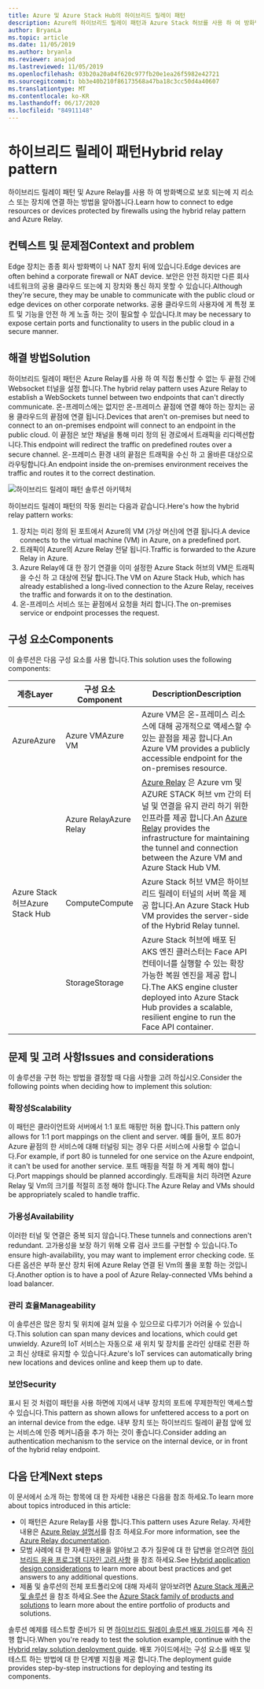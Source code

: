 ```yaml
---
title: Azure 및 Azure Stack Hub의 하이브리드 릴레이 패턴
description: Azure의 하이브리드 릴레이 패턴과 Azure Stack 허브를 사용 하 여 방화벽으로 보호 되는에 지 리소스에 연결 합니다.
author: BryanLa
ms.topic: article
ms.date: 11/05/2019
ms.author: bryanla
ms.reviewer: anajod
ms.lastreviewed: 11/05/2019
ms.openlocfilehash: 03b20a20a04f620c977fb20e1ea26f5982e42721
ms.sourcegitcommit: bb3e40b210f86173568a47ba18c3cc50d4a40607
ms.translationtype: MT
ms.contentlocale: ko-KR
ms.lasthandoff: 06/17/2020
ms.locfileid: "84911148"
---
```

# <a name="hybrid-relay-pattern"></a><span data-ttu-id="ab56b-103">하이브리드 릴레이 패턴</span><span class="sxs-lookup"><span data-stu-id="ab56b-103">Hybrid relay pattern</span></span>

<span data-ttu-id="ab56b-104">하이브리드 릴레이 패턴 및 Azure Relay를 사용 하 여 방화벽으로 보호 되는에 지 리소스 또는 장치에 연결 하는 방법을 알아봅니다.</span><span class="sxs-lookup"><span data-stu-id="ab56b-104">Learn how to connect to edge resources or devices protected by firewalls using the hybrid relay pattern and Azure Relay.</span></span>

## <a name="context-and-problem"></a><span data-ttu-id="ab56b-105">컨텍스트 및 문제점</span><span class="sxs-lookup"><span data-stu-id="ab56b-105">Context and problem</span></span>

<span data-ttu-id="ab56b-106">Edge 장치는 종종 회사 방화벽이 나 NAT 장치 뒤에 있습니다.</span><span class="sxs-lookup"><span data-stu-id="ab56b-106">Edge devices are often behind a corporate firewall or NAT device.</span></span> <span data-ttu-id="ab56b-107">보안은 안전 하지만 다른 회사 네트워크의 공용 클라우드 또는에 지 장치와 통신 하지 못할 수 있습니다.</span><span class="sxs-lookup"><span data-stu-id="ab56b-107">Although they're secure, they may be unable to communicate with the public cloud or edge devices on other corporate networks.</span></span> <span data-ttu-id="ab56b-108">공용 클라우드의 사용자에 게 특정 포트 및 기능을 안전 하 게 노출 하는 것이 필요할 수 있습니다.</span><span class="sxs-lookup"><span data-stu-id="ab56b-108">It may be necessary to expose certain ports and functionality to users in the public cloud in a secure manner.</span></span>

## <a name="solution"></a><span data-ttu-id="ab56b-109">해결 방법</span><span class="sxs-lookup"><span data-stu-id="ab56b-109">Solution</span></span>

<span data-ttu-id="ab56b-110">하이브리드 릴레이 패턴은 Azure Relay를 사용 하 여 직접 통신할 수 없는 두 끝점 간에 Websocket 터널을 설정 합니다.</span><span class="sxs-lookup"><span data-stu-id="ab56b-110">The hybrid relay pattern uses Azure Relay to establish a WebSockets tunnel between two endpoints that can't directly communicate.</span></span> <span data-ttu-id="ab56b-111">온-프레미스에는 없지만 온-프레미스 끝점에 연결 해야 하는 장치는 공용 클라우드의 끝점에 연결 됩니다.</span><span class="sxs-lookup"><span data-stu-id="ab56b-111">Devices that aren't on-premises but need to connect to an on-premises endpoint will connect to an endpoint in the public cloud.</span></span> <span data-ttu-id="ab56b-112">이 끝점은 보안 채널을 통해 미리 정의 된 경로에서 트래픽을 리디렉션합니다.</span><span class="sxs-lookup"><span data-stu-id="ab56b-112">This endpoint will redirect the traffic on predefined routes over a secure channel.</span></span> <span data-ttu-id="ab56b-113">온-프레미스 환경 내의 끝점은 트래픽을 수신 하 고 올바른 대상으로 라우팅합니다.</span><span class="sxs-lookup"><span data-stu-id="ab56b-113">An endpoint inside the on-premises environment receives the traffic and routes it to the correct destination.</span></span>

![하이브리드 릴레이 패턴 솔루션 아키텍처](media/pattern-hybrid-relay/solution-architecture.png)

<span data-ttu-id="ab56b-115">하이브리드 릴레이 패턴의 작동 원리는 다음과 같습니다.</span><span class="sxs-lookup"><span data-stu-id="ab56b-115">Here's how the hybrid relay pattern works:</span></span>

1. <span data-ttu-id="ab56b-116">장치는 미리 정의 된 포트에서 Azure의 VM (가상 머신)에 연결 됩니다.</span><span class="sxs-lookup"><span data-stu-id="ab56b-116">A device connects to the virtual machine (VM) in Azure, on a predefined port.</span></span>
2. <span data-ttu-id="ab56b-117">트래픽이 Azure의 Azure Relay 전달 됩니다.</span><span class="sxs-lookup"><span data-stu-id="ab56b-117">Traffic is forwarded to the Azure Relay in Azure.</span></span>
3. <span data-ttu-id="ab56b-118">Azure Relay에 대 한 장기 연결을 이미 설정한 Azure Stack 허브의 VM은 트래픽을 수신 하 고 대상에 전달 합니다.</span><span class="sxs-lookup"><span data-stu-id="ab56b-118">The VM on Azure Stack Hub, which has already established a long-lived connection to the Azure Relay, receives the traffic and forwards it on to the destination.</span></span>
4. <span data-ttu-id="ab56b-119">온-프레미스 서비스 또는 끝점에서 요청을 처리 합니다.</span><span class="sxs-lookup"><span data-stu-id="ab56b-119">The on-premises service or endpoint processes the request.</span></span>

## <a name="components"></a><span data-ttu-id="ab56b-120">구성 요소</span><span class="sxs-lookup"><span data-stu-id="ab56b-120">Components</span></span>

<span data-ttu-id="ab56b-121">이 솔루션은 다음 구성 요소를 사용 합니다.</span><span class="sxs-lookup"><span data-stu-id="ab56b-121">This solution uses the following components:</span></span>

| <span data-ttu-id="ab56b-122">계층</span><span class="sxs-lookup"><span data-stu-id="ab56b-122">Layer</span></span> | <span data-ttu-id="ab56b-123">구성 요소</span><span class="sxs-lookup"><span data-stu-id="ab56b-123">Component</span></span> | <span data-ttu-id="ab56b-124">Description</span><span class="sxs-lookup"><span data-stu-id="ab56b-124">Description</span></span> |
|----------|-----------|-------------|
| <span data-ttu-id="ab56b-125">Azure</span><span class="sxs-lookup"><span data-stu-id="ab56b-125">Azure</span></span> | <span data-ttu-id="ab56b-126">Azure VM</span><span class="sxs-lookup"><span data-stu-id="ab56b-126">Azure VM</span></span> | <span data-ttu-id="ab56b-127">Azure VM은 온-프레미스 리소스에 대해 공개적으로 액세스할 수 있는 끝점을 제공 합니다.</span><span class="sxs-lookup"><span data-stu-id="ab56b-127">An Azure VM provides a publicly accessible endpoint for the on-premises resource.</span></span> |
| | <span data-ttu-id="ab56b-128">Azure Relay</span><span class="sxs-lookup"><span data-stu-id="ab56b-128">Azure Relay</span></span> | <span data-ttu-id="ab56b-129">[Azure Relay](/azure/azure-relay/) 은 Azure vm 및 AZURE STACK 허브 vm 간의 터널 및 연결을 유지 관리 하기 위한 인프라를 제공 합니다.</span><span class="sxs-lookup"><span data-stu-id="ab56b-129">An [Azure Relay](/azure/azure-relay/) provides the infrastructure for maintaining the tunnel and connection between the Azure VM and Azure Stack Hub VM.</span></span>|
| <span data-ttu-id="ab56b-130">Azure Stack 허브</span><span class="sxs-lookup"><span data-stu-id="ab56b-130">Azure Stack Hub</span></span> | <span data-ttu-id="ab56b-131">Compute</span><span class="sxs-lookup"><span data-stu-id="ab56b-131">Compute</span></span> | <span data-ttu-id="ab56b-132">Azure Stack 허브 VM은 하이브리드 릴레이 터널의 서버 쪽을 제공 합니다.</span><span class="sxs-lookup"><span data-stu-id="ab56b-132">An Azure Stack Hub VM provides the server-side of the Hybrid Relay tunnel.</span></span> |
| | <span data-ttu-id="ab56b-133">Storage</span><span class="sxs-lookup"><span data-stu-id="ab56b-133">Storage</span></span> | <span data-ttu-id="ab56b-134">Azure Stack 허브에 배포 된 AKS 엔진 클러스터는 Face API 컨테이너를 실행할 수 있는 확장 가능한 복원 엔진을 제공 합니다.</span><span class="sxs-lookup"><span data-stu-id="ab56b-134">The AKS engine cluster deployed into Azure Stack Hub provides a scalable, resilient engine to run the Face API container.</span></span>|

## <a name="issues-and-considerations"></a><span data-ttu-id="ab56b-135">문제 및 고려 사항</span><span class="sxs-lookup"><span data-stu-id="ab56b-135">Issues and considerations</span></span>

<span data-ttu-id="ab56b-136">이 솔루션을 구현 하는 방법을 결정할 때 다음 사항을 고려 하십시오.</span><span class="sxs-lookup"><span data-stu-id="ab56b-136">Consider the following points when deciding how to implement this solution:</span></span>

### <a name="scalability"></a><span data-ttu-id="ab56b-137">확장성</span><span class="sxs-lookup"><span data-stu-id="ab56b-137">Scalability</span></span>

<span data-ttu-id="ab56b-138">이 패턴은 클라이언트와 서버에서 1:1 포트 매핑만 허용 합니다.</span><span class="sxs-lookup"><span data-stu-id="ab56b-138">This pattern only allows for 1:1 port mappings on the client and server.</span></span> <span data-ttu-id="ab56b-139">예를 들어, 포트 80가 Azure 끝점의 한 서비스에 대해 터널링 되는 경우 다른 서비스에 사용할 수 없습니다.</span><span class="sxs-lookup"><span data-stu-id="ab56b-139">For example, if port 80 is tunneled for one service on the Azure endpoint, it can't be used for another service.</span></span> <span data-ttu-id="ab56b-140">포트 매핑을 적절 하 게 계획 해야 합니다.</span><span class="sxs-lookup"><span data-stu-id="ab56b-140">Port mappings should be planned accordingly.</span></span> <span data-ttu-id="ab56b-141">트래픽을 처리 하려면 Azure Relay 및 Vm의 크기를 적절히 조정 해야 합니다.</span><span class="sxs-lookup"><span data-stu-id="ab56b-141">The Azure Relay and VMs should be appropriately scaled to handle traffic.</span></span>

### <a name="availability"></a><span data-ttu-id="ab56b-142">가용성</span><span class="sxs-lookup"><span data-stu-id="ab56b-142">Availability</span></span>

<span data-ttu-id="ab56b-143">이러한 터널 및 연결은 중복 되지 않습니다.</span><span class="sxs-lookup"><span data-stu-id="ab56b-143">These tunnels and connections aren't redundant.</span></span> <span data-ttu-id="ab56b-144">고가용성을 보장 하기 위해 오류 검사 코드를 구현할 수 있습니다.</span><span class="sxs-lookup"><span data-stu-id="ab56b-144">To ensure high-availability, you may want to implement error checking code.</span></span> <span data-ttu-id="ab56b-145">또 다른 옵션은 부하 분산 장치 뒤에 Azure Relay 연결 된 Vm의 풀을 포함 하는 것입니다.</span><span class="sxs-lookup"><span data-stu-id="ab56b-145">Another option is to have a pool of Azure Relay-connected VMs behind a load balancer.</span></span>

### <a name="manageability"></a><span data-ttu-id="ab56b-146">관리 효율</span><span class="sxs-lookup"><span data-stu-id="ab56b-146">Manageability</span></span>

<span data-ttu-id="ab56b-147">이 솔루션은 많은 장치 및 위치에 걸쳐 있을 수 있으므로 다루기가 어려울 수 있습니다.</span><span class="sxs-lookup"><span data-stu-id="ab56b-147">This solution can span many devices and locations, which could get unwieldy.</span></span> <span data-ttu-id="ab56b-148">Azure의 IoT 서비스는 자동으로 새 위치 및 장치를 온라인 상태로 전환 하 고 최신 상태로 유지할 수 있습니다.</span><span class="sxs-lookup"><span data-stu-id="ab56b-148">Azure's IoT services can automatically bring new locations and devices online and keep them up to date.</span></span>

### <a name="security"></a><span data-ttu-id="ab56b-149">보안</span><span class="sxs-lookup"><span data-stu-id="ab56b-149">Security</span></span>

<span data-ttu-id="ab56b-150">표시 된 것 처럼이 패턴을 사용 하면에 지에서 내부 장치의 포트에 무제한적인 액세스할 수 있습니다.</span><span class="sxs-lookup"><span data-stu-id="ab56b-150">This pattern as shown allows for unfettered access to a port on an internal device from the edge.</span></span> <span data-ttu-id="ab56b-151">내부 장치 또는 하이브리드 릴레이 끝점 앞에 있는 서비스에 인증 메커니즘을 추가 하는 것이 좋습니다.</span><span class="sxs-lookup"><span data-stu-id="ab56b-151">Consider adding an authentication mechanism to the service on the internal device, or in front of the hybrid relay endpoint.</span></span>

## <a name="next-steps"></a><span data-ttu-id="ab56b-152">다음 단계</span><span class="sxs-lookup"><span data-stu-id="ab56b-152">Next steps</span></span>

<span data-ttu-id="ab56b-153">이 문서에서 소개 하는 항목에 대 한 자세한 내용은 다음을 참조 하세요.</span><span class="sxs-lookup"><span data-stu-id="ab56b-153">To learn more about topics introduced in this article:</span></span>

- <span data-ttu-id="ab56b-154">이 패턴은 Azure Relay를 사용 합니다.</span><span class="sxs-lookup"><span data-stu-id="ab56b-154">This pattern uses Azure Relay.</span></span> <span data-ttu-id="ab56b-155">자세한 내용은 [Azure Relay 설명서](/azure/azure-relay/)를 참조 하세요.</span><span class="sxs-lookup"><span data-stu-id="ab56b-155">For more information, see the [Azure Relay documentation](/azure/azure-relay/).</span></span>
- <span data-ttu-id="ab56b-156">모범 사례에 대 한 자세한 내용을 알아보고 추가 질문에 대 한 답변을 얻으려면 [하이브리드 응용 프로그램 디자인 고려 사항](overview-app-design-considerations.md) 을 참조 하세요.</span><span class="sxs-lookup"><span data-stu-id="ab56b-156">See [Hybrid application design considerations](overview-app-design-considerations.md) to learn more about best practices and get answers to any additional questions.</span></span>
- <span data-ttu-id="ab56b-157">제품 및 솔루션의 전체 포트폴리오에 대해 자세히 알아보려면 [Azure Stack 제품군 및 솔루션](/azure-stack) 을 참조 하세요.</span><span class="sxs-lookup"><span data-stu-id="ab56b-157">See the [Azure Stack family of products and solutions](/azure-stack) to learn more about the entire portfolio of products and solutions.</span></span>

<span data-ttu-id="ab56b-158">솔루션 예제를 테스트할 준비가 되 면 [하이브리드 릴레이 솔루션 배포 가이드](https://aka.ms/hybridrelaydeployment)를 계속 진행 합니다.</span><span class="sxs-lookup"><span data-stu-id="ab56b-158">When you're ready to test the solution example, continue with the [Hybrid relay solution deployment guide](https://aka.ms/hybridrelaydeployment).</span></span> <span data-ttu-id="ab56b-159">배포 가이드에서는 구성 요소를 배포 및 테스트 하는 방법에 대 한 단계별 지침을 제공 합니다.</span><span class="sxs-lookup"><span data-stu-id="ab56b-159">The deployment guide provides step-by-step instructions for deploying and testing its components.</span></span>